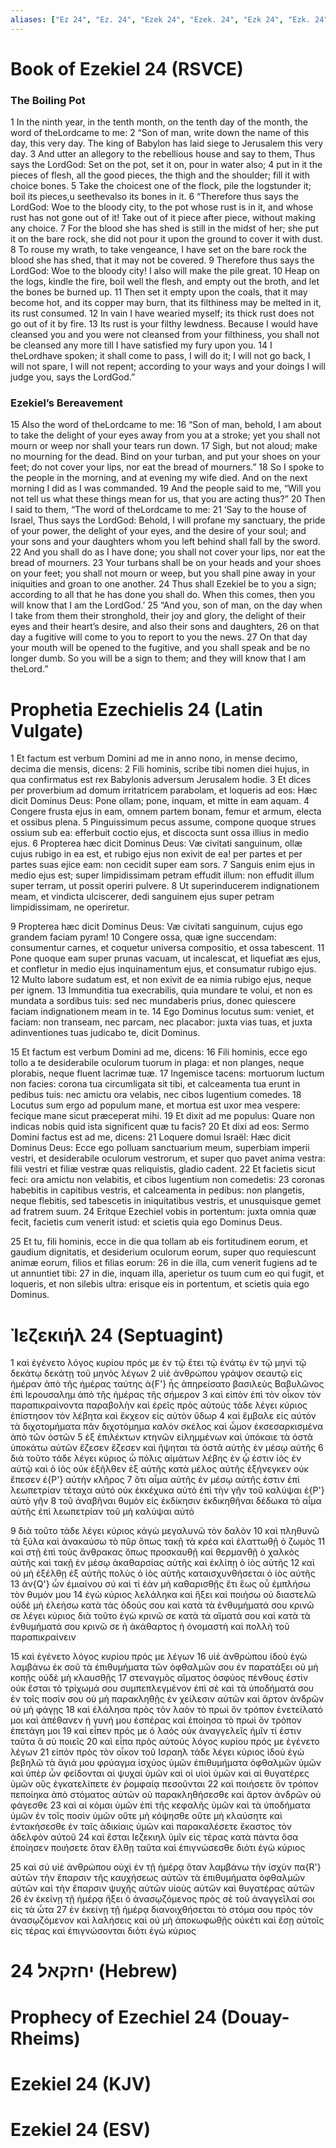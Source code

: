 ```yaml
---
aliases: ["Ez 24", "Ez. 24", "Ezek 24", "Ezek. 24", "Ezk 24", "Ezk. 24"]
---
```



# Book of Ezekiel 24 (RSVCE)

### The Boiling Pot
1 In the ninth year, in the tenth month, on the tenth day of the month, the word of theLordcame to me:
2 “Son of man, write down the name of this day, this very day. The king of Babylon has laid siege to Jerusalem this very day.
3 And utter an allegory to the rebellious house and say to them, Thus says the LordGod: Set on the pot, set it on, pour in water also;
4 put in it the pieces of flesh, all the good pieces, the thigh and the shoulder; fill it with choice bones.
5 Take the choicest one of the flock, pile the logstunder it; boil its pieces,u seethevalso its bones in it.
6 “Therefore thus says the LordGod: Woe to the bloody city, to the pot whose rust is in it, and whose rust has not gone out of it! Take out of it piece after piece, without making any choice.
7 For the blood she has shed is still in the midst of her; she put it on the bare rock, she did not pour it upon the ground to cover it with dust.
8 To rouse my wrath, to take vengeance, I have set on the bare rock the blood she has shed, that it may not be covered.
9 Therefore thus says the LordGod: Woe to the bloody city! I also will make the pile great.
10 Heap on the logs, kindle the fire, boil well the flesh, and empty out the broth, and let the bones be burned up.
11 Then set it empty upon the coals, that it may become hot, and its copper may burn, that its filthiness may be melted in it, its rust consumed.
12 In vain I have wearied myself; its thick rust does not go out of it by fire.
13 Its rust is your filthy lewdness. Because I would have cleansed you and you were not cleansed from your filthiness, you shall not be cleansed any more till I have satisfied my fury upon you.
14 I theLordhave spoken; it shall come to pass, I will do it; I will not go back, I will not spare, I will not repent; according to your ways and your doings I will judge you, says the LordGod.”
### Ezekiel’s Bereavement
15 Also the word of theLordcame to me:
16 “Son of man, behold, I am about to take the delight of your eyes away from you at a stroke; yet you shall not mourn or weep nor shall your tears run down.
17 Sigh, but not aloud; make no mourning for the dead. Bind on your turban, and put your shoes on your feet; do not cover your lips, nor eat the bread of mourners.”
18 So I spoke to the people in the morning, and at evening my wife died. And on the next morning I did as I was commanded.
19 And the people said to me, “Will you not tell us what these things mean for us, that you are acting thus?”
20 Then I said to them, “The word of theLordcame to me:
21 ‘Say to the house of Israel, Thus says the LordGod: Behold, I will profane my sanctuary, the pride of your power, the delight of your eyes, and the desire of your soul; and your sons and your daughters whom you left behind shall fall by the sword.
22 And you shall do as I have done; you shall not cover your lips, nor eat the bread of mourners.
23 Your turbans shall be on your heads and your shoes on your feet; you shall not mourn or weep, but you shall pine away in your iniquities and groan to one another.
24 Thus shall Ezekiel be to you a sign; according to all that he has done you shall do. When this comes, then you will know that I am the LordGod.’
25 “And you, son of man, on the day when I take from them their stronghold, their joy and glory, the delight of their eyes and their heart’s desire, and also their sons and daughters,
26 on that day a fugitive will come to you to report to you the news.
27 On that day your mouth will be opened to the fugitive, and you shall speak and be no longer dumb. So you will be a sign to them; and they will know that I am theLord.”


# Prophetia Ezechielis 24 (Latin Vulgate)

1 Et factum est verbum Domini ad me in anno nono, in mense decimo, decima die mensis, dicens:
2 Fili hominis, scribe tibi nomen diei hujus, in qua confirmatus est rex Babylonis adversum Jerusalem hodie.
3 Et dices per proverbium ad domum irritatricem parabolam, et loqueris ad eos: Hæc dicit Dominus Deus: Pone ollam; pone, inquam, et mitte in eam aquam.
4 Congere frusta ejus in eam, omnem partem bonam, femur et armum, electa et ossibus plena.
5 Pinguissimum pecus assume, compone quoque strues ossium sub ea: efferbuit coctio ejus, et discocta sunt ossa illius in medio ejus.
6 Propterea hæc dicit Dominus Deus: Væ civitati sanguinum, ollæ cujus rubigo in ea est, et rubigo ejus non exivit de ea! per partes et per partes suas ejice eam: non cecidit super eam sors.
7 Sanguis enim ejus in medio ejus est; super limpidissimam petram effudit illum: non effudit illum super terram, ut possit operiri pulvere.
8 Ut superinducerem indignationem meam, et vindicta ulciscerer, dedi sanguinem ejus super petram limpidissimam, ne operiretur.

9 Propterea hæc dicit Dominus Deus: Væ civitati sanguinum, cujus ego grandem faciam pyram!
10 Congere ossa, quæ igne succendam: consumentur carnes, et coquetur universa compositio, et ossa tabescent.
11 Pone quoque eam super prunas vacuam, ut incalescat, et liquefiat æs ejus, et confletur in medio ejus inquinamentum ejus, et consumatur rubigo ejus.
12 Multo labore sudatum est, et non exivit de ea nimia rubigo ejus, neque per ignem.
13 Immunditia tua execrabilis, quia mundare te volui, et non es mundata a sordibus tuis: sed nec mundaberis prius, donec quiescere faciam indignationem meam in te.
14 Ego Dominus locutus sum: veniet, et faciam: non transeam, nec parcam, nec placabor: juxta vias tuas, et juxta adinventiones tuas judicabo te, dicit Dominus.

15 Et factum est verbum Domini ad me, dicens:
16 Fili hominis, ecce ego tollo a te desiderabile oculorum tuorum in plaga: et non planges, neque plorabis, neque fluent lacrimæ tuæ.
17 Ingemisce tacens: mortuorum luctum non facies: corona tua circumligata sit tibi, et calceamenta tua erunt in pedibus tuis: nec amictu ora velabis, nec cibos lugentium comedes.
18 Locutus sum ergo ad populum mane, et mortua est uxor mea vespere: fecique mane sicut præceperat mihi.
19 Et dixit ad me populus: Quare non indicas nobis quid ista significent quæ tu facis?
20 Et dixi ad eos: Sermo Domini factus est ad me, dicens:
21 Loquere domui Israël: Hæc dicit Dominus Deus: Ecce ego polluam sanctuarium meum, superbiam imperii vestri, et desiderabile oculorum vestrorum, et super quo pavet anima vestra: filii vestri et filiæ vestræ quas reliquistis, gladio cadent.
22 Et facietis sicut feci: ora amictu non velabitis, et cibos lugentium non comedetis:
23 coronas habebitis in capitibus vestris, et calceamenta in pedibus: non plangetis, neque flebitis, sed tabescetis in iniquitatibus vestris, et unusquisque gemet ad fratrem suum.
24 Eritque Ezechiel vobis in portentum: juxta omnia quæ fecit, facietis cum venerit istud: et scietis quia ego Dominus Deus.

25 Et tu, fili hominis, ecce in die qua tollam ab eis fortitudinem eorum, et gaudium dignitatis, et desiderium oculorum eorum, super quo requiescunt animæ eorum, filios et filias eorum:
26 in die illa, cum venerit fugiens ad te ut annuntiet tibi:
27 in die, inquam illa, aperietur os tuum cum eo qui fugit, et loqueris, et non silebis ultra: erisque eis in portentum, et scietis quia ego Dominus.


# Ἰεζεκιήλ 24 (Septuagint)

1 καὶ ἐγένετο λόγος κυρίου πρός με ἐν τῷ ἔτει τῷ ἐνάτῳ ἐν τῷ μηνὶ τῷ δεκάτῳ δεκάτῃ τοῦ μηνὸς λέγων
2 υἱὲ ἀνθρώπου γράψον σεαυτῷ εἰς ἡμέραν ἀπὸ τῆς ἡμέρας ταύτης ἀ{F'} ἧς ἀπηρείσατο βασιλεὺς Βαβυλῶνος ἐπὶ Ιερουσαλημ ἀπὸ τῆς ἡμέρας τῆς σήμερον
3 καὶ εἰπὸν ἐπὶ τὸν οἶκον τὸν παραπικραίνοντα παραβολὴν καὶ ἐρεῖς πρὸς αὐτούς τάδε λέγει κύριος ἐπίστησον τὸν λέβητα καὶ ἔκχεον εἰς αὐτὸν ὕδωρ
4 καὶ ἔμβαλε εἰς αὐτὸν τὰ διχοτομήματα πᾶν διχοτόμημα καλόν σκέλος καὶ ὦμον ἐκσεσαρκισμένα ἀπὸ τῶν ὀστῶν
5 ἐξ ἐπιλέκτων κτηνῶν εἰλημμένων καὶ ὑπόκαιε τὰ ὀστᾶ ὑποκάτω αὐτῶν ἔζεσεν ἔζεσεν καὶ ἥψηται τὰ ὀστᾶ αὐτῆς ἐν μέσῳ αὐτῆς
6 διὰ τοῦτο τάδε λέγει κύριος ὦ πόλις αἱμάτων λέβης ἐν ᾧ ἐστιν ἰὸς ἐν αὐτῷ καὶ ὁ ἰὸς οὐκ ἐξῆλθεν ἐξ αὐτῆς κατὰ μέλος αὐτῆς ἐξήνεγκεν οὐκ ἔπεσεν ἐ{P'} αὐτὴν κλῆρος
7 ὅτι αἷμα αὐτῆς ἐν μέσῳ αὐτῆς ἐστιν ἐπὶ λεωπετρίαν τέταχα αὐτό οὐκ ἐκκέχυκα αὐτὸ ἐπὶ τὴν γῆν τοῦ καλύψαι ἐ{P'} αὐτὸ γῆν
8 τοῦ ἀναβῆναι θυμὸν εἰς ἐκδίκησιν ἐκδικηθῆναι δέδωκα τὸ αἷμα αὐτῆς ἐπὶ λεωπετρίαν τοῦ μὴ καλύψαι αὐτό

9 διὰ τοῦτο τάδε λέγει κύριος κἀγὼ μεγαλυνῶ τὸν δαλὸν
10 καὶ πληθυνῶ τὰ ξύλα καὶ ἀνακαύσω τὸ πῦρ ὅπως τακῇ τὰ κρέα καὶ ἐλαττωθῇ ὁ ζωμὸς
11 καὶ στῇ ἐπὶ τοὺς ἄνθρακας ὅπως προσκαυθῇ καὶ θερμανθῇ ὁ χαλκὸς αὐτῆς καὶ τακῇ ἐν μέσῳ ἀκαθαρσίας αὐτῆς καὶ ἐκλίπῃ ὁ ἰὸς αὐτῆς
12 καὶ οὐ μὴ ἐξέλθῃ ἐξ αὐτῆς πολὺς ὁ ἰὸς αὐτῆς καταισχυνθήσεται ὁ ἰὸς αὐτῆς
13 ἀν{Q'} ὧν ἐμιαίνου σύ καὶ τί ἐὰν μὴ καθαρισθῇς ἔτι ἕως οὗ ἐμπλήσω τὸν θυμόν μου
14 ἐγὼ κύριος λελάληκα καὶ ἥξει καὶ ποιήσω οὐ διαστελῶ οὐδὲ μὴ ἐλεήσω κατὰ τὰς ὁδούς σου καὶ κατὰ τὰ ἐνθυμήματά σου κρινῶ σε λέγει κύριος διὰ τοῦτο ἐγὼ κρινῶ σε κατὰ τὰ αἵματά σου καὶ κατὰ τὰ ἐνθυμήματά σου κρινῶ σε ἡ ἀκάθαρτος ἡ ὀνομαστὴ καὶ πολλὴ τοῦ παραπικραίνειν

15 καὶ ἐγένετο λόγος κυρίου πρός με λέγων
16 υἱὲ ἀνθρώπου ἰδοὺ ἐγὼ λαμβάνω ἐκ σοῦ τὰ ἐπιθυμήματα τῶν ὀφθαλμῶν σου ἐν παρατάξει οὐ μὴ κοπῇς οὐδὲ μὴ κλαυσθῇς
17 στεναγμὸς αἵματος ὀσφύος πένθους ἐστίν οὐκ ἔσται τὸ τρίχωμά σου συμπεπλεγμένον ἐπὶ σὲ καὶ τὰ ὑποδήματά σου ἐν τοῖς ποσίν σου οὐ μὴ παρακληθῇς ἐν χείλεσιν αὐτῶν καὶ ἄρτον ἀνδρῶν οὐ μὴ φάγῃς
18 καὶ ἐλάλησα πρὸς τὸν λαὸν τὸ πρωὶ ὃν τρόπον ἐνετείλατό μοι καὶ ἀπέθανεν ἡ γυνή μου ἑσπέρας καὶ ἐποίησα τὸ πρωὶ ὃν τρόπον ἐπετάγη μοι
19 καὶ εἶπεν πρός με ὁ λαός οὐκ ἀναγγελεῖς ἡμῖν τί ἐστιν ταῦτα ἃ σὺ ποιεῖς
20 καὶ εἶπα πρὸς αὐτούς λόγος κυρίου πρός με ἐγένετο λέγων
21 εἰπὸν πρὸς τὸν οἶκον τοῦ Ισραηλ τάδε λέγει κύριος ἰδοὺ ἐγὼ βεβηλῶ τὰ ἅγιά μου φρύαγμα ἰσχύος ὑμῶν ἐπιθυμήματα ὀφθαλμῶν ὑμῶν καὶ ὑπὲρ ὧν φείδονται αἱ ψυχαὶ ὑμῶν καὶ οἱ υἱοὶ ὑμῶν καὶ αἱ θυγατέρες ὑμῶν οὓς ἐγκατελίπετε ἐν ῥομφαίᾳ πεσοῦνται
22 καὶ ποιήσετε ὃν τρόπον πεποίηκα ἀπὸ στόματος αὐτῶν οὐ παρακληθήσεσθε καὶ ἄρτον ἀνδρῶν οὐ φάγεσθε
23 καὶ αἱ κόμαι ὑμῶν ἐπὶ τῆς κεφαλῆς ὑμῶν καὶ τὰ ὑποδήματα ὑμῶν ἐν τοῖς ποσὶν ὑμῶν οὔτε μὴ κόψησθε οὔτε μὴ κλαύσητε καὶ ἐντακήσεσθε ἐν ταῖς ἀδικίαις ὑμῶν καὶ παρακαλέσετε ἕκαστος τὸν ἀδελφὸν αὐτοῦ
24 καὶ ἔσται Ιεζεκιηλ ὑμῖν εἰς τέρας κατὰ πάντα ὅσα ἐποίησεν ποιήσετε ὅταν ἔλθῃ ταῦτα καὶ ἐπιγνώσεσθε διότι ἐγὼ κύριος

25 καὶ σύ υἱὲ ἀνθρώπου οὐχὶ ἐν τῇ ἡμέρᾳ ὅταν λαμβάνω τὴν ἰσχὺν πα{R'} αὐτῶν τὴν ἔπαρσιν τῆς καυχήσεως αὐτῶν τὰ ἐπιθυμήματα ὀφθαλμῶν αὐτῶν καὶ τὴν ἔπαρσιν ψυχῆς αὐτῶν υἱοὺς αὐτῶν καὶ θυγατέρας αὐτῶν
26 ἐν ἐκείνῃ τῇ ἡμέρᾳ ἥξει ὁ ἀνασῳζόμενος πρὸς σὲ τοῦ ἀναγγεῖλαί σοι εἰς τὰ ὦτα
27 ἐν ἐκείνῃ τῇ ἡμέρᾳ διανοιχθήσεται τὸ στόμα σου πρὸς τὸν ἀνασῳζόμενον καὶ λαλήσεις καὶ οὐ μὴ ἀποκωφωθῇς οὐκέτι καὶ ἔσῃ αὐτοῖς εἰς τέρας καὶ ἐπιγνώσονται διότι ἐγὼ κύριος


# 24 יחזקאל (Hebrew)


# Prophecy of Ezechiel 24 (Douay-Rheims)


# Ezekiel 24 (KJV)


# Ezekiel 24 (ESV)


